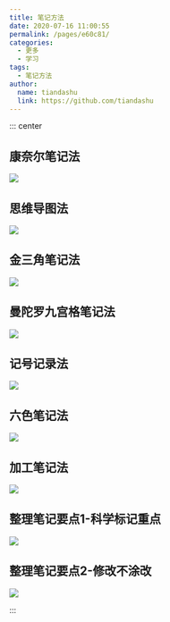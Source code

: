```yaml
---
title: 笔记方法
date: 2020-07-16 11:00:55
permalink: /pages/e60c81/
categories: 
  - 更多
  - 学习
tags: 
  - 笔记方法
author: 
  name: tiandashu
  link: https://github.com/tiandashu
---
```


::: center

## 康奈尔笔记法
![](https://cdn.jsdelivr.net/gh/tiandashu/image_store/blog/20200716105752.jpg)

## 思维导图法
![](https://cdn.jsdelivr.net/gh/tiandashu/image_store/blog/20200716105747.jpg)

## 金三角笔记法
![](https://cdn.jsdelivr.net/gh/tiandashu/image_store/blog/20200716105753.jpg)

## 曼陀罗九宫格笔记法
![](https://cdn.jsdelivr.net/gh/tiandashu/image_store/blog/20200716105748.jpg)

## 记号记录法
![](https://cdn.jsdelivr.net/gh/tiandashu/image_store/blog/20200716105749.jpg)

## 六色笔记法
![](https://cdn.jsdelivr.net/gh/tiandashu/image_store/blog/20200716105750.jpg)

## 加工笔记法
![](https://cdn.jsdelivr.net/gh/tiandashu/image_store/blog/20200716105751.jpg)

## 整理笔记要点1-科学标记重点
![](https://cdn.jsdelivr.net/gh/tiandashu/image_store/blog/20200716105746.jpg)

## 整理笔记要点2-修改不涂改
![](https://cdn.jsdelivr.net/gh/tiandashu/image_store/blog/20200716105745.jpg)

:::